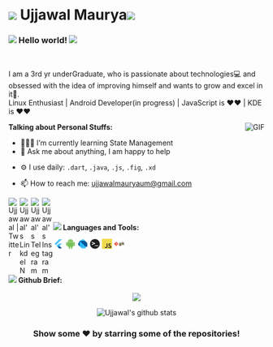 # <img src="https://media.giphy.com/media/mGcNjsfWAjY5AEZNw6/giphy.gif" width="50"> Ujjawal Maurya<img src="https://github.com/TheDudeThatCode/TheDudeThatCode/blob/master/Assets/Developer.gif" width="80px">

### <img src="https://github.com/TheDudeThatCode/TheDudeThatCode/blob/master/Assets/Hi.gif" width="29px"> Hello world!&nbsp;<img src="https://github.com/TheDudeThatCode/TheDudeThatCode/blob/master/Assets/Earth.gif" width="24px">

<br />

I am a 3rd yr underGraduate, who is passionate about technologies💻 and obsessed with the idea of improving himself and wants to grow and excel in it🚀.
<br/>
Linux Enthusiast | Android Developer(in progress) | JavaScript is ♥️♥️ | KDE is ♥️♥️
<br/>

<img align="right" alt="GIF" src="https://media.giphy.com/media/L8K62iTDkzGX6/giphy.gif" />
  
**Talking about Personal Stuffs:**

- 👨🏽‍💻 I’m currently learning State Management
- 💬 Ask me about anything, I am happy to help
<!-- 👨🏽‍💼 Active participant in Competitive Programming competitions-->
<!-- - 🤔 I’m looking for help with Data Structures and Algorithms and State Management -->
- ⚙️ I use daily: `.dart`, `.java`, `.js`, `.fig`, `.xd`
<!--  👨 Open Source Contributor-->
- 📫 How to reach me: ujjawalmauryaum@gmail.com

<a href="https://twitter.com/ujjawalmaurya2">
  <img align="left" alt="Ujjawal | Twitter" width="22px" src="https://cdn.jsdelivr.net/npm/simple-icons@v3/icons/twitter.svg" />
</a>
<a href="https://www.linkedin.com/in/ujjawal-maurya-6b70b8177/">
  <img align="left" alt="Ujjawal's LinkdeIN" width="22px" src="https://cdn.jsdelivr.net/npm/simple-icons@v3/icons/linkedin.svg" />
</a>
<a href="https://t.me/theaizwal">
  <img align="left" alt="Ujjawal's Telegram" width="22px" src="https://cdn.jsdelivr.net/npm/simple-icons@v3/icons/telegram.svg" />
</a>
<a href="https://instagram.com/1amujjawal">
  <img align="left" alt="Ujjawal's Instagram" width="22px" src="https://cdn.jsdelivr.net/npm/simple-icons@v3/icons/instagram.svg" />
</a>
<br><br>

**<img src="https://media.giphy.com/media/VgCDAzcKvsR6OM0uWg/giphy.gif" width="40"> Languages and Tools:**  

<!--<code><img height="20" src="https://raw.githubusercontent.com/github/explore/80688e429a7d4ef2fca1e82350fe8e3517d3494d/topics/cpp/cpp.png"></code>
<code><img height="20" src="https://raw.githubusercontent.com/github/explore/80688e429a7d4ef2fca1e82350fe8e3517d3494d/topics/python/python.png"></code>
<code><img height="20" src="https://raw.githubusercontent.com/github/explore/80688e429a7d4ef2fca1e82350fe8e3517d3494d/topics/html/html.png"></code>
<code><img height="20" src="https://raw.githubusercontent.com/github/explore/5c058a388828bb5fde0bcafd4bc867b5bb3f26f3/topics/css/css.png"></code>
<code><img height="20" src="https://raw.githubusercontent.com/github/explore/80688e429a7d4ef2fca1e82350fe8e3517d3494d/topics/javascript/javascript.png"></code>
<code><img height="20" src="https://raw.githubusercontent.com/github/explore/80688e429a7d4ef2fca1e82350fe8e3517d3494d/topics/nodejs/nodejs.png"></code>
<code><img height="20" src="https://raw.githubusercontent.com/github/explore/80688e429a7d4ef2fca1e82350fe8e3517d3494d/topics/mysql/mysql.png"></code>
<code><img height="20" src="https://raw.githubusercontent.com/github/explore/80688e429a7d4ef2fca1e82350fe8e3517d3494d/topics/mongodb/mongodb.png"></code>
<code><img height="20" src="https://raw.githubusercontent.com/github/explore/80688e429a7d4ef2fca1e82350fe8e3517d3494d/topics/git/git.png"></code>
<code><img height="20" src="https://raw.githubusercontent.com/github/explore/80688e429a7d4ef2fca1e82350fe8e3517d3494d/topics/terminal/terminal.png"></code> -->

<code><img height="20" src="https://raw.githubusercontent.com/github/explore/80688e429a7d4ef2fca1e82350fe8e3517d3494d/topics/flutter/flutter.png"></code>
<code><img height="20" src="https://raw.githubusercontent.com/github/explore/80688e429a7d4ef2fca1e82350fe8e3517d3494d/topics/android/android.png"></code>
<code><img height="20" src="https://raw.githubusercontent.com/github/explore/80688e429a7d4ef2fca1e82350fe8e3517d3494d/topics/dart/dart.png"></code>
<code><img height="20" src="https://raw.githubusercontent.com/github/explore/80688e429a7d4ef2fca1e82350fe8e3517d3494d/topics/terminal/terminal.png"></code>
<code><img height="20" src="https://raw.githubusercontent.com/github/explore/80688e429a7d4ef2fca1e82350fe8e3517d3494d/topics/javascript/javascript.png"></code>
<code><img height="20" src="https://raw.githubusercontent.com/github/explore/80688e429a7d4ef2fca1e82350fe8e3517d3494d/topics/git/git.png"></code>

<br><br>
**<img src="https://media.giphy.com/media/du3J3cXyzhj75IOgvA/giphy.gif" width="30"> Github Brief:**
<div align="center">
<a href="https://github.com/Ujjawalmaurya">
  <img align="center" src="https://github-readme-stats.vercel.app/api/top-langs/?username=Ujjawalmaurya&theme=light&hide_langs_below=1" />
</a>

![Ujjawal's github stats](https://github-readme-stats.vercel.app/api?username=Ujjawalmaurya&show_icons=true&hide_border=true)



### Show some ❤️ by starring some of the repositories!

</div>

